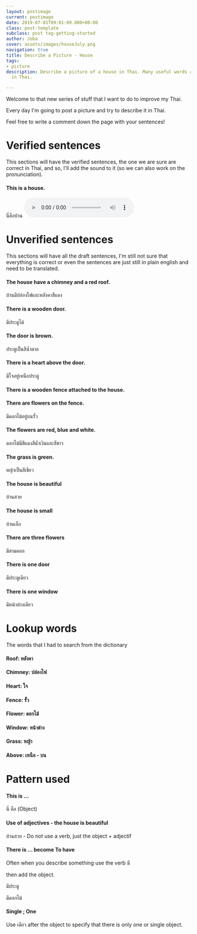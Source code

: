 ```yaml
---
layout: postimage
current: postimage
date: 2019-07-01T09:01:09.000+00:00
class: post-template
subclass: post tag-getting-started
author: Joba
cover: assets/images/houseJuly.png
navigation: true
title: Describe a Picture - House
tags:
- picture
description: Describe a picture of a house in Thai. Many useful words and sentences
  in Thai.

---
```

Welcome to that new series of stuff that I want to do to improve my Thai.

Every day I'm going to post a picture and try to describe it in Thai.

Feel free to write a comment down the page with your sentences!

# Verified sentences

This sections will have the verified sentences, the one we are sure are correct in Thai, and so, I'll add the sound to it (so we can also work on the pronunciation).

#### This is a house.

<span class="blue">นี่คือบ้าน</span> <audio controls preload src="assets/sound/นี่คือบ้าน.mp3">

# Unverified sentences

This sections will have all the draft sentences, I'm still not sure that everything is correct or even the sentences are just still in plain english and need to be translated.

#### The house have a chimney and a red roof.

<span class="blue">บ้านมีปล่องไฟและหลังคาสีแดง</span>

#### There is a wooden door.

<span class="blue">มีประตูไม้</span>

#### The door is brown.

<span class="blue">ประตูเป็นสีน้ำตาล</span>

#### There is a heart above the door.

<span class="blue">มีใจอยู่เหนือประตู</span>

#### There is a wooden fence attached to the house.

#### There are flowers on the fence.

<span class="blue">มีดอกไม้อยู่บนรั้ว</span>

#### The flowers are red, blue and white.

<span class="blue">ดอกไม้มีสีแดงสีน้ำเงินและสีขาว</span>

#### The grass is green.

<span class="blue">หญ้าเป็นสีเขียว</span>

#### The house is beautiful

<span class="blue">บ้านสวย</span>

#### The house is small

<span class="blue">บ้านเล็ก</span>

#### There are three flowers

<span class="blue">มีสามดอก</span>

#### There is one door

<span class="blue">มีประตูเดียว</span>

#### There is one window

<span class="blue">มีหน้าต่างเดียว</span>

# Lookup words

The words that I had to search from the dictionary

#### Roof: <span class="blue">หลังคา</span>

#### Chimney: <span class="blue">ปล่องไฟ</span>

#### Heart: <span class="blue">ใจ</span>

#### Fence: <span class="blue">รั้ว</span>

#### Flower: <span class="blue">ดอกไม้</span>

#### Window: <span class="blue">หน้าต่าง</span>

#### Grass: <span class="blue">หญ้า</span>

#### Above: <span class="blue">เหนือ - บน</span>

# Pattern used

#### This is ...

<span class="blue">นี่ คือ (Object)</span>

#### Use of adjectives - the house is beautiful

<span class="blue">บ้านสวย</span> - Do not use a verb, just the object + adjectif

#### There is ... become To have

Often when you describe something use the verb <span class="blue">มี</span>

then add the object. 

<span class="blue">มีประตู</span>

<span class="blue">มีดอกไม้</span>

#### Single ; One 

Use <span class="blue">เดียว</span> after the object to specify that there is only one or single object.

<br/><br/><br/>